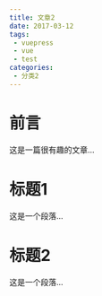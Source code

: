```yaml
---
title: 文章2
date: 2017-03-12
tags: 
 - vuepress
 - vue
 - test
categories:
 - 分类2
---
```


# 前言

这是一篇很有趣的文章...

<!-- more -->

# 标题1

这是一个段落...

# 标题2

这是一个段落...